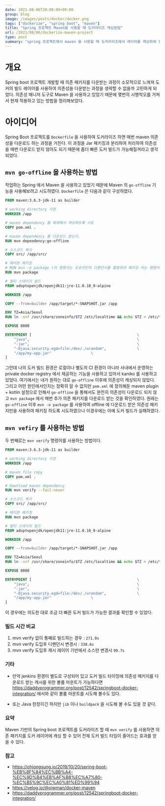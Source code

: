 ```yaml
---
date: 2021-08-06T20:08:09+09:00
group: blog
image: /images/posts/docker/docker.png
tags: ["dockerize", "spring boot", "maven"]
title: "Spring 프로젝트 Maven을 사용할 때 도커라이즈 캐싱방법"
url: /2021/08/06/dockerize-maven-project
type: post
summary: "spring 프로젝트에서 maven 을 사용할 때 도커라이즈에서 레이어를 캐싱하여 빌드 속도를 향상시키는 방법을 살펴보았다. "
---
```


# 개요

Spring boot 프로젝트 개발할 때 의존 패키지를 다운받는 과정이 소모적으로 느껴져 도커의 빌드 레이어를 사용하여 
의존성을 다운받는 과정을 생략할 수 없을까 고민하게 되었다. 의존성 매니저 도구로 Maven 을 사용하고 있었기 때문에
몇번의 시행착오를 거쳐서 현재 적용하고 있는 방법을 정리해보았다.

# 아이디어 

Spring Boot 프로젝트를 `Dockerfile` 을 사용하여 도커라이즈 하면 매번 maven 의존성을 다운로드 하는 과정을 거친다.
이 과정을 Jar 패키징과 분리하여 처리하여 의존성을 매번 다운로드 받지 않아도 되기 때문에 좀더 빠른 도커 빌드가 가능해질꺼라고 생각되었다.

## `mvn go-offline` 을 사용하는 방법

작업하는 Spring 에서 Maven 을 사용하고 있었기 때문에 Maven 의 `go-offline` 기능을 사용해보려고 시도하였다. 
`Dockerfile` 은 다음과 같이 구성하였다. 

```dockerfile
FROM maven:3.6.3-jdk-11 as builder

# working directory 지정
WORKDIR /app

# maven dependency 를 복제해서 캐싱하도록 시도
COPY pom.xml .

# maven dependency 를 다운로드 받는다.
RUN mvn dependency:go-offline

# 소스코드 복사
COPY src/ /app/src/

# 메이븐 패키징
# RUN mvn -o package (이 명령어는 오프라인의 디펜던시를 활용하여 패키징 하는 명령어지만, 도커 빌드가 실패하여 사용이 불가능했다.)
RUN mvn package

# 멀티 스테이지 빌드
FROM adoptopenjdk/openjdk11:jre-11.0.10_9-alpine

WORKDIR /app

COPY --from=builder /app/target/*-SNAPSHOT.jar /app

ENV TZ=Asia/Seoul
RUN ln -snf /usr/share/zoneinfo/$TZ /etc/localtime && echo $TZ > /etc/timezone

EXPOSE 8080

ENTRYPOINT [                                                \
    "java",                                                 \
    "-jar",                                                 \
    "-Djava.security.egd=file:/dev/./urandom",              \
    "/app/my-app.jar"                  \
]
```

그런데 나의 도커 빌드 환경은 로컬이나 별도의 CI 환경이 아니라 사내에서 운영하는 private docker registry 에서 제공하는 기능을 사용하고 있어서
kaniko 를 사용하고 있었다. 여기에서는 내가 원하는 대로 `go-offline` 이후에 의존성이 캐싱되지 않았다. 그리고 어떤 원인에서인지는 정확히 알 수 없지만
`pom.xml` 에 정의해둔 maven plugin + kotlin 설정으로 인해서 `go-offline` 을 통해서도 완전히 의존성이 다운로드 되지 않고 `mvn package` 에서
매번 추가 의존 패키지를 다운로드 받는 것을 확인하였다. 원래는 `go-offline` 이후 `mvn -o package` 를 사용하여 offline 에 다운로드 받은 의존성 패키지만을 사용하여 패키징 하도록 시도하였으나 이경우에는 아예 도커 빌드가 실패하였다.   

## `mvn vefiry` 를 사용하는 방법 

두 번째로는 `mvn verify` 명령어를 사용하는 방법이다. 

```dockerfile
FROM maven:3.6.3-jdk-11 as builder

# working directory 지정
WORKDIR /app

# maven file copy
COPY pom.xml .

# Download maven dependency
RUN mvn verify --fail-never

# 소스코드 복사
COPY src/ /app/src/

# 메이븐 패키징
RUN mvn package

# 멀티 스테이지 빌드
FROM adoptopenjdk/openjdk11:jre-11.0.10_9-alpine

WORKDIR /app

COPY --from=builder /app/target/*-SNAPSHOT.jar /app

ENV TZ=Asia/Seoul
RUN ln -snf /usr/share/zoneinfo/$TZ /etc/localtime && echo $TZ > /etc/timezone

EXPOSE 8080

ENTRYPOINT [                                                \
    "java",                                                 \
    "-jar",                                                 \
    "-Djava.security.egd=file:/dev/./urandom",              \
    "/app/my-app.jar"                  \
]
```

이 경우에는 의도한 대로 조금 더 빠른 도커 빌드가 가능한 결과를 확인할 수 있었다. 

### 빌드 시간 비교

1. mvn verify 없이 통째로 빌드하는 경우 : `271.0s` 
2. mvn verify 도입후 디펜던시 변경시 : `338.6s` 
3. mvn verify 도입후 캐시 레이어 기반에서 소스만 변경시 `99.7s` 


### 기타

* 만약 jenkins 환경이 별도로 구성되어 있고 도커 빌드 타이밍에 의존성 패키지를 다운로드 받는 캐시를 위한 볼륨 마운트가 가능하다면 https://daddyprogrammer.org/post/12542/springboot-docker-integration/ 에서와 같이 볼륨 마운트를 시도해 볼수도 있다.

* 또는 Java 한정이긴 하지만 `jib` 이나 `buildpack` 을 시도해 볼 수도 있을 것 같다. 

### 요약 

Maven 기반의 Spring boot 프로젝트를 도커라이즈 할 때 `mvn verify` 를 사용하면 의존 패키지를 도커 레이어에 캐싱 할 수 있어 
전체 도커 빌드 타임이 줄어드는 효과를 얻을 수 있다. 

### 참고 
- https://ohjongsung.io/2019/10/20/spring-boot-%EB%8F%84%EC%BB%A4-%EC%9D%B4%EB%AF%B8%EC%A7%80-%EC%B5%9C%EC%A0%81%ED%99%94
- https://velog.io/@ojwman/docker-maven
- https://daddyprogrammer.org/post/12542/springboot-docker-integration/
